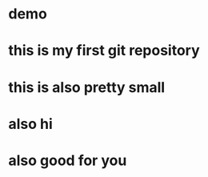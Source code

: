 # demo
# this is my first git repository 
# this is also pretty small 
# also hi 
# also good for you
